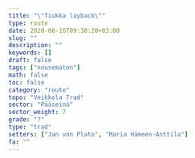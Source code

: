 ```yaml
---
title: "\"Tiukka layback\""
type: route
date: 2020-08-16T09:38:20+03:00
slug: ""
description: ""
keywords: []
draft: false
tags: ["nousematon"]
math: false
toc: false
category: "route"
topo: "Veikkola Trad"
sector: "Pääseinä"
sector_weight: 7
grade: "?"
type: "trad"
setters: ["Jan von Plato", "Maria Hämeen-Anttila"]
fa: ""
---
```


